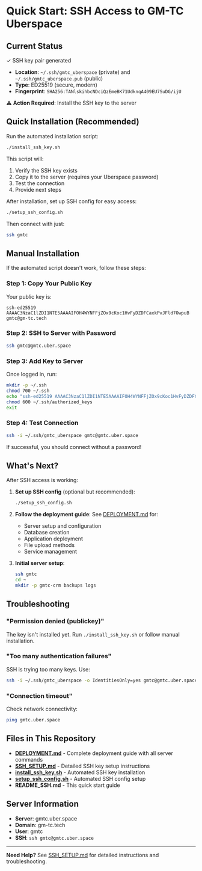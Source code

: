 # Quick Start: SSH Access to GM-TC Uberspace

## Current Status

✓ SSH key pair generated
- **Location**: `~/.ssh/gmtc_uberspace` (private) and `~/.ssh/gmtc_uberspace.pub` (public)
- **Type**: ED25519 (secure, modern)
- **Fingerprint**: `SHA256:TANlskihbcNDciQzEmeBK71UdknqA409EU7SuDG/ijU`

⚠ **Action Required**: Install the SSH key to the server

## Quick Installation (Recommended)

Run the automated installation script:

```bash
./install_ssh_key.sh
```

This script will:
1. Verify the SSH key exists
2. Copy it to the server (requires your Uberspace password)
3. Test the connection
4. Provide next steps

After installation, set up SSH config for easy access:

```bash
./setup_ssh_config.sh
```

Then connect with just:
```bash
ssh gmtc
```

## Manual Installation

If the automated script doesn't work, follow these steps:

### Step 1: Copy Your Public Key

Your public key is:
```
ssh-ed25519 AAAAC3NzaC1lZDI1NTE5AAAAIFOH4WYNFFjZOx9cKoc1HvFyDZDFCaxkPvJFld7OwpuB gmtc@gm-tc.tech
```

### Step 2: SSH to Server with Password

```bash
ssh gmtc@gmtc.uber.space
```

### Step 3: Add Key to Server

Once logged in, run:

```bash
mkdir -p ~/.ssh
chmod 700 ~/.ssh
echo "ssh-ed25519 AAAAC3NzaC1lZDI1NTE5AAAAIFOH4WYNFFjZOx9cKoc1HvFyDZDFCaxkPvJFld7OwpuB gmtc@gm-tc.tech" >> ~/.ssh/authorized_keys
chmod 600 ~/.ssh/authorized_keys
exit
```

### Step 4: Test Connection

```bash
ssh -i ~/.ssh/gmtc_uberspace gmtc@gmtc.uber.space
```

If successful, you should connect without a password!

## What's Next?

After SSH access is working:

1. **Set up SSH config** (optional but recommended):
   ```bash
   ./setup_ssh_config.sh
   ```

2. **Follow the deployment guide**: See [DEPLOYMENT.md](DEPLOYMENT.md) for:
   - Server setup and configuration
   - Database creation
   - Application deployment
   - File upload methods
   - Service management

3. **Initial server setup**:
   ```bash
   ssh gmtc
   cd ~
   mkdir -p gmtc-crm backups logs
   ```

## Troubleshooting

### "Permission denied (publickey)"

The key isn't installed yet. Run `./install_ssh_key.sh` or follow manual installation.

### "Too many authentication failures"

SSH is trying too many keys. Use:
```bash
ssh -i ~/.ssh/gmtc_uberspace -o IdentitiesOnly=yes gmtc@gmtc.uber.space
```

### "Connection timeout"

Check network connectivity:
```bash
ping gmtc.uber.space
```

## Files in This Repository

- **[DEPLOYMENT.md](DEPLOYMENT.md)** - Complete deployment guide with all server commands
- **[SSH_SETUP.md](SSH_SETUP.md)** - Detailed SSH key setup instructions
- **[install_ssh_key.sh](install_ssh_key.sh)** - Automated SSH key installation
- **[setup_ssh_config.sh](setup_ssh_config.sh)** - Automated SSH config setup
- **README_SSH.md** - This quick start guide

## Server Information

- **Server**: gmtc.uber.space
- **Domain**: gm-tc.tech
- **User**: gmtc
- **SSH**: `ssh gmtc@gmtc.uber.space`

---

**Need Help?** See [SSH_SETUP.md](SSH_SETUP.md) for detailed instructions and troubleshooting.
